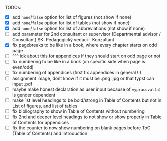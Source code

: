 TODOs:
- [x] add `none`/`false` option for list of figures (not show if none)
- [x] add `none`/`false` option for list of tables (not show if none)
- [x] add `none`/`false` option for list of abbreviations (not show if none)
- [ ] add parameter for 2nd consultant or supervisor (Departmental advisor / Consultant) SK: Pedagogický vedúci - Konzultant
- [x] fix pagebreaks to be like in a book, where every chapter starts on odd page
- [ ] ^^^ idk about this for appendices if they should start on odd page or not
- [ ] fix numbering to be like in a book (on specific side when page is even/odd)
- [ ] fix numbering of appendices (first fix appendices in general !!)
- [ ] assignment image, dont know if it must be .png .jpg or that typst can input .pdf
- [ ] maybe make honest declaration as user input because of `vypracoval(a)` is gender dependent
- [ ] make 1st level headings to be bold/strong in Table of Contents but not in List of figures, and list of tables
- [ ] fix bibliography to show in Table of Contents without numbering
- [ ] fix 2nd and deeper level headings to not show or show properly in Table of Contents for appendices
- [ ] fix the counter to now show numbering on blank pages before ToC (Table of Contents) and Introduction
